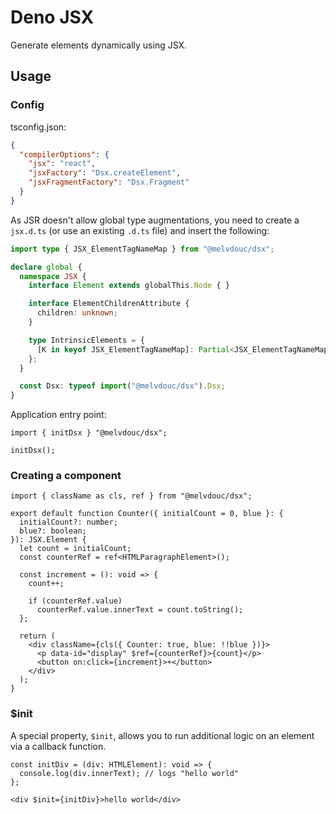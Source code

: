 # Deno JSX

Generate elements dynamically using JSX.

## Usage

### Config

tsconfig.json:

```json
{
  "compilerOptions": {
    "jsx": "react",
    "jsxFactory": "Dsx.createElement",
    "jsxFragmentFactory": "Dsx.Fragment"
  }
}
```

As JSR doesn't allow global type augmentations, you need to create a `jsx.d.ts` (or use an existing `.d.ts` file) and insert the following:

```typescript
import type { JSX_ElementTagNameMap } from "@melvdouc/dsx";

declare global {
  namespace JSX {
    interface Element extends globalThis.Node { }

    interface ElementChildrenAttribute {
      children: unknown;
    }

    type IntrinsicElements = {
      [K in keyof JSX_ElementTagNameMap]: Partial<JSX_ElementTagNameMap[K]>
    };
  }

  const Dsx: typeof import("@melvdouc/dsx").Dsx;
}
```

Application entry point:

```tsx
import { initDsx } "@melvdouc/dsx";

initDsx();
```

### Creating a component

```tsx
import { className as cls, ref } from "@melvdouc/dsx";

export default function Counter({ initialCount = 0, blue }: {
  initialCount?: number;
  blue?: boolean;
}): JSX.Element {
  let count = initialCount;
  const counterRef = ref<HTMLParagraphElement>();

  const increment = (): void => {
    count++;

    if (counterRef.value)
      counterRef.value.innerText = count.toString();
  };

  return (
    <div className={cls({ Counter: true, blue: !!blue })}>
      <p data-id="display" $ref={counterRef}>{count}</p>
      <button on:click={increment}>+</button>
    </div>
  );
}
```

### $init

A special property, `$init`, allows you to run additional logic on an element via a callback function.

```tsx
const initDiv = (div: HTMLElement): void => {
  console.log(div.innerText); // logs "hello world"
};

<div $init={initDiv}>hello world</div>
```
